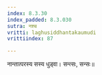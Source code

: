 ```yaml
---
index: 8.3.30
index_padded: 8.3.030
sutra: नश्च
vritti: laghusiddhantakaumudi
vrittiindex: 87

---
```

नान्तात्परस्य सस्य धुड्वा। सन्त्सः, सन्सः॥